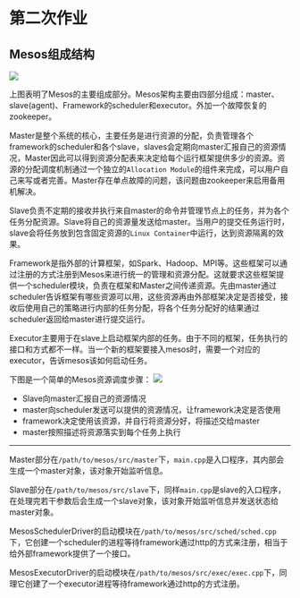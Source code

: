 # 第二次作业

## Mesos组成结构

![](https://github.com/wzc1995/OperatingSystemLab/blob/master/Homework%202/architecture.jpg)

上图表明了Mesos的主要组成部分。Mesos架构主要由四部分组成：master、slave(agent)、Framework的scheduler和executor。外加一个故障恢复的zookeeper。

Master是整个系统的核心，主要任务是进行资源的分配，负责管理各个framework的scheduler和各个slave，slaves会定期向master汇报自己的资源情况，Master因此可以得到资源分配表来决定给每个运行框架提供多少的资源。资源的分配调度机制通过一个独立的`Allocation Module`的组件来完成，可以用户自己来写或者完善。Master存在单点故障的问题，该问题由zookeeper来启用备用机解决。

Slave负责不定期的接收并执行来自master的命令并管理节点上的任务，并为各个任务分配资源。Slave将自己的资源量发送给master。当用户的提交任务运行时，slave会将任务放到包含固定资源的`Linux Container`中运行，达到资源隔离的效果。

Framework是指外部的计算框架，如Spark、Hadoop、MPI等。这些框架可以通过注册的方式注册到Mesos来进行统一的管理和资源分配。这就要求这些框架提供一个scheduler模块，负责在框架和Master之间传递资源。先由master通过scheduler告诉框架有哪些资源可以用，这些资源再由外部框架决定是否接受，接收后使用自己的策略进行内部的任务分配，将各个任务分配好的结果通过scheduler返回给master进行提交运行。

Executor主要用于在slave上启动框架内部的任务。由于不同的框架，任务执行的接口和方式都不一样。当一个新的框架要接入mesos时，需要一个对应的executor，告诉mesos该如何启动任务。

下图是一个简单的Mesos资源调度步骤：
![](https://github.com/wzc1995/OperatingSystemLab/blob/master/Homework%202/architecture-example.jpg)

 * Slave向master汇报自己的资源情况
 * master向scheduler发送可以提供的资源情况，让framework决定是否使用
 * framework决定使用该资源，并自行将资源分好，将描述交给master
 * master按照描述将资源落实到每个任务上执行

---
Master部分在`/path/to/mesos/src/master`下，`main.cpp`是入口程序，其内部会生成一个master对象，该对象开始监听信息。

Slave部分在`/path/to/mesos/src/slave`下，同样`main.cpp`是slave的入口程序，在处理完若干参数后会生成一个slave对象，该对象开始监听信息并发送状态给master对象。

MesosSchedulerDriver的启动模块在`/path/to/mesos/src/sched/sched.cpp`下，它创建一个scheduler的进程等待framework通过http的方式来注册，相当于给外部framework提供了一个接口。

MesosExecutorDriver的启动模块在`/path/to/mesos/src/exec/exec.cpp`下，同理它创建了一个executor进程等待framework通过http的方式注册。